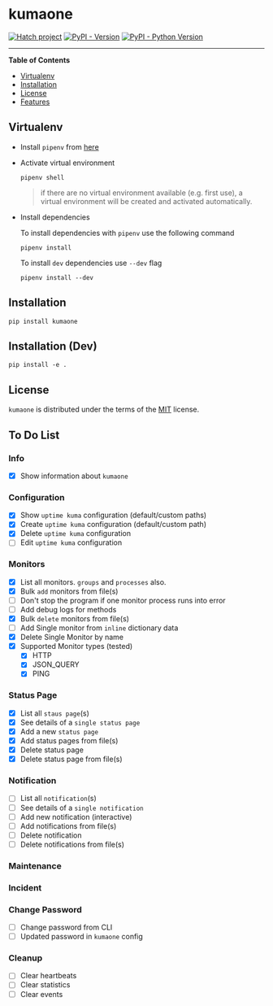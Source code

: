# kumaone

[![Hatch project](https://img.shields.io/badge/%F0%9F%A5%9A-Hatch-4051b5.svg)](https://github.com/pypa/hatch)
[![PyPI - Version](https://img.shields.io/pypi/v/kumaone.svg)](https://pypi.org/project/kumaone)
[![PyPI - Python Version](https://img.shields.io/pypi/pyversions/kumaone.svg)](https://pypi.org/project/kumaone)

-----

**Table of Contents**

- [Virtualenv](#virtualenv)
- [Installation](#installation)
- [License](#license)
- [Features](#features)

## Virtualenv

- Install `pipenv` from [here](https://pipenv.pypa.io/en/latest/installation/)

- Activate virtual environment

  ```shell
  pipenv shell
  ```

  > if there are no virtual environment available (e.g. first use), a virtual environment will be created and activated
    automatically.

- Install dependencies

  To install dependencies with `pipenv` use the following command

  ```shell
  pipenv install
  ```

  To install `dev` dependencies use `--dev` flag

  ```shell
  pipenv install --dev
  ```

## Installation

```shell
pip install kumaone
```

## Installation (Dev)

```shell
pip install -e .
```

## License

`kumaone` is distributed under the terms of the [MIT](https://spdx.org/licenses/MIT.html) license.

## To Do List

### Info

- [x] Show information about `kumaone`

### Configuration

- [x] Show `uptime kuma` configuration (default/custom paths)
- [x] Create `uptime kuma` configuration (default/custom path)
- [x] Delete `uptime kuma` configuration
- [ ] Edit `uptime kuma` configuration

### Monitors

- [x] List all monitors. `groups` and `processes` also.
- [x] Bulk `add` monitors from file(s)
- [ ] Don't stop the program if one monitor process runs into error
- [ ] Add debug logs for methods
- [x] Bulk `delete` monitors from file(s)
- [ ] Add Single monitor from `inline` dictionary data
- [x] Delete Single Monitor by name
- [x] Supported Monitor types (tested)
  - [x] HTTP
  - [x] JSON_QUERY
  - [x] PING

### Status Page

- [x] List all `staus page`(s)
- [x] See details of a `single status page`
- [x] Add a new `status page`
- [x] Add status pages from file(s)
- [x] Delete status page
- [x] Delete status page from file(s)

### Notification

- [ ] List all `notification`(s)
- [ ] See details of a `single notification`
- [ ] Add new notification (interactive)
- [ ] Add notifications from file(s)
- [ ] Delete notification
- [ ] Delete notifications from file(s)

### Maintenance

### Incident

### Change Password

- [ ] Change password from CLI
- [ ] Updated password in `kumaone` config

### Cleanup

- [ ] Clear heartbeats
- [ ] Clear statistics
- [ ] Clear events
